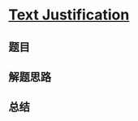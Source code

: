# [Text Justification](https://leetcode.com/problems/text-justification/)
## 题目


## 解题思路


## 总结



